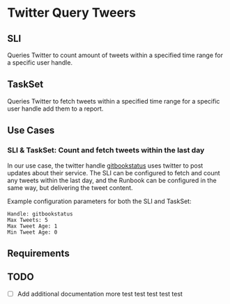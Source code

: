 # Twitter Query Tweers

## SLI
Queries Twitter to count amount of tweets within a specified time range for a specific user handle.

## TaskSet
Queries Twitter to fetch tweets within a specified time range for a specific user handle add them to a report.


## Use Cases
### SLI & TaskSet: Count and fetch tweets within the last day
In our use case, the twitter handle [gitbookstatus](https://twitter.com/gitbookstatus) uses twitter to post updates about their service. The SLI can be configured to fetch and count any tweets within the last day, and the Runbook can be configured in the same way, but delivering the tweet content.

Example configuration parameters for both the SLI and TaskSet: 
```
Handle: gitbookstatus
Max Tweets: 5
Max Tweet Age: 1
Min Tweet Age: 0
```


## Requirements

## TODO
- [ ] Add additional documentation
more test  test test test test